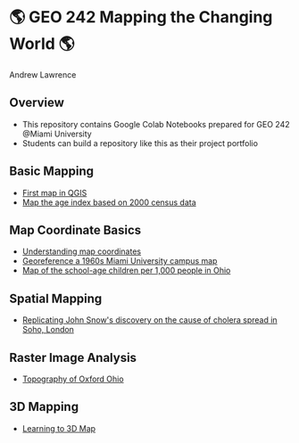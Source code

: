 # :earth_americas: GEO 242 Mapping the Changing World :earth_americas:

Andrew Lawrence

## Overview
- This repository contains Google Colab Notebooks prepared for GEO 242 @Miami University
- Students can build a repository like this as their project portfolio

## Basic Mapping

- [First map in QGIS](https://github.com/Dlawrence58/GEO-242-First-Project/blob/main/Basic-Mapping/age-index-mapping.ipynb)
- [Map the age index based on 2000 census data](https://github.com/Dlawrence58/GEO-242-First-Project/blob/main/Basic-Mapping/age-index-mapping.ipynb)

## Map Coordinate Basics

- [Understanding map coordinates](https://github.com/Dlawrence58/GEO-242-First-Project/blob/main/map-coordinate-basic/understanding-coordinates.ipynb)
- [Georeference a 1960s Miami University campus map](https://github.com/Dlawrence58/GEO-242-First-Project/blob/main/map-coordinate-basic/understanding-coordinates.ipynb)
- [Map of the school-age children per 1,000 people in Ohio](https://colab.research.google.com/drive/13uKLOozTKMMiwCCJ4zNrPhQcLMItSC2K#scrollTo=knQezaT0XILw)

## Spatial Mapping 
- [Replicating John Snow's discovery on the cause of cholera spread in Soho, London](https://github.com/Dlawrence58/GEO-242-First-Project/blob/main/spatial-analysis/Spatial%20analysis%20week_10_assignment_template.ipynb)

## Raster Image Analysis
- [Topography of Oxford Ohio](https://github.com/Dlawrence58/GEO-242-First-Project/blob/main/Raster%20Image%20Analysis/Topography%20of%20Oxford%2C%20OH.png)

## 3D Mapping
- [Learning to 3D Map](https://github.com/Dlawrence58/GEO-242-First-Project/blob/main/3d%20Mapping/IMG_8648.jpg)
